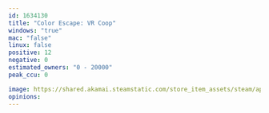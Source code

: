 ```yaml
---
id: 1634130
title: "Color Escape: VR Coop"
windows: "true"
mac: "false"
linux: false
positive: 12
negative: 0
estimated_owners: "0 - 20000"
peak_ccu: 0

image: https://shared.akamai.steamstatic.com/store_item_assets/steam/apps/1634130/header.jpg?t=1708169212
opinions:
---
```

